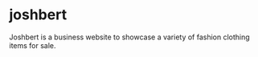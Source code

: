 # joshbert
Joshbert is a business website to showcase a variety of fashion clothing items for sale.
